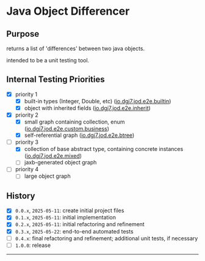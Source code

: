 # Java Object Differencer
## Purpose
returns a list of 'differences' between two java objects.

intended to be a unit testing tool.

## Internal Testing Priorities
- [x] priority 1
  - [x] built-in types (Integer, Double, etc) ([io.dgj7.jod.e2e.builtin](src/test/java/io/dgj7/jod/e2e/builtin/types))
  - [x] object with inherited fields ([io.dgj7.jod.e2e.inherit](src/test/java/io/dgj7/jod/e2e/inherit))
- [x] priority 2
  - [x] small graph containing collection, enum ([io.dgj7.jod.e2e.custom.business](src/test/java/io/dgj7/jod/e2e/custom/business))
  - [x] self-referential graph ([io.dgj7.jod.e2e.btree](src/test/java/io/dgj7/jod/e2e/btree))
- [ ] priority 3
  - [x] collection of base abstract type, containing concrete instances ([io.dgj7.jod.e2e.mixed](src/test/java/io/dgj7/jod/e2e/mixed))
  - [ ] jaxb-generated object graph
- [ ] priority 4
  - [ ] large object graph

## History
- [x] `0.0.x`, `2025-05-11`: create initial project files
- [x] `0.1.x`, `2025-05-11`: initial implementation
- [x] `0.2.x`, `2025-05-11`: initial refactoring and refinement
- [x] `0.3.x`, `2025-05-22`: end-to-end automated tests
- [ ] `0.4.x`: final refactoring and refinement; additional unit tests, if necessary
- [ ] `1.0.0`: release

---

